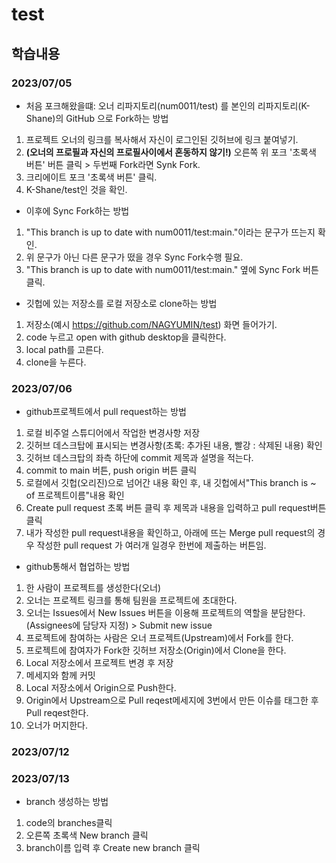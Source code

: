 # test
## 학습내용
### 2023/07/05

- 처음 포크해왔을떄: 오너 리파지토리(num0011/test) 를 본인의 리파지토리(K-Shane)의 GitHub 으로 Fork하는 방법
1. 프로젝트 오너의 링크를 복사해서 자신이 로그인된 깃허브에 링크 붙여넣기.
2. **(오너의 프로필과 자신의 프로필사이에서 혼동하지 않기!)**
오른쪽 위 포크 '초록색 버튼' 버튼 클릭 > 두번째 Fork라면 Synk Fork.
3. 크리에이트 포크 '초록색 버튼' 클릭.
4. K-Shane/test인 것을 확인.

- 이후에 Sync Fork하는 방법
1. "This branch is up to date with num0011/test:main."이라는 문구가 뜨는지 확인.
2. 위 문구가 아닌 다른 문구가 떴을 경우 Sync Fork수행 필요.
3. "This branch is up to date with num0011/test:main." 옆에 Sync Fork 버튼 클릭.

- 깃헙에 있는 저장소를 로컬 저장소로 clone하는 방법
1. 저장소(예시 https://github.com/NAGYUMIN/test) 화면 들어가기.
2. code 누르고 open with github desktop을 클릭한다.
3. local path를 고른다.
4. clone을 누른다.
   
### 2023/07/06
- github프로젝트에서 pull request하는 방법
1. 로컬 비주얼 스튜디어에서 작업한 변경사항 저장 
2. 깃허브 데스크탑에 표시되는 변경사항(초록: 추가된 내용, 빨강 : 삭제된 내용) 확인
3. 깃허브 데스크탑의 좌측 하단에 commit 제목과 설명을 적는다.
4.  commit to main 버튼, push origin 버튼 클릭
5. 로컬에서 깃헙(오리진)으로 넘어간 내용 확인 후, 내 깃헙에서"This branch is ~ of 프로젝트이름"내용 확인
6. Create pull request 초록 버튼 클릭 후 제목과 내용을 입력하고 pull request버튼 클릭
7. 내가 작성한 pull request내용을 확인하고,
아래에 뜨는 Merge pull request의 경우 작성한 pull request 가 여러개 일경우 한번에 제출하는 버튼임.

- github통해서 협업하는 방법
1. 한 사람이 프로젝트를 생성한다(오너)
2. 오너는 프로젝트 링크를 통해 팀원을 프로젝트에 초대한다.
3. 오너는 Issues에서 New Issues 버튼을 이용해 프로젝트의 역할을 분담한다. (Assignees에 담당자 지정) > Submit new issue
4. 프로젝트에 참여하는 사람은 오너 프로젝트(Upstream)에서 Fork를 한다.
5. 프로젝트에 참여자가 Fork한 깃허브 저장소(Origin)에서 Clone을 한다.
6. Local 저장소에서 프로젝트 변경 후 저장
7. 메세지와 함께 커밋
8. Local 저장소에서 Origin으로 Push한다.
9. Origin에서 Upstream으로 Pull reqest메세지에 3번에서 만든 이슈를 태그한 후 Pull reqest한다.
10. 오너가 머지한다.

### 2023/07/12

### 2023/07/13
- branch 생성하는 방법
1. code의 branches클릭
2. 오른쪽 초록색 New branch 클릭
3. branch이름 입력 후 Create new branch 클릭
